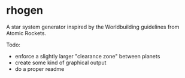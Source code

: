 # rhogen
A star system generator inspired by the Worldbuilding guidelines from Atomic Rockets.

Todo:

- enforce a slightly larger "clearance zone" between planets
- create some kind of graphical output
- do a proper readme

<!--
https://pycairo.readthedocs.io/en/latest/tutorial.html
https://www.pythoninformer.com/python-libraries/pycairo/drawing-shapes/
-->

